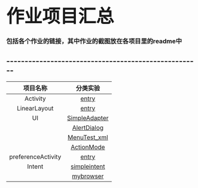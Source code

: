# <font face="STCAIYUN" size=20>作业项目汇总</font>
### 包括各个作业的链接，其中作业的截图放在各项目里的readme中
## -----------------------------------------------------  


| 项目名称 | 分类实验 |  
| :-: | :-: |  
| Activity | [entry](https://github.com/dream2018seek/androidtest/tree/master/Activity) |  
| LinearLayout | [entry](https://github.com/dream2018seek/androidtest/tree/master/LinearLayout) |  
| UI | [SimpleAdapter](https://github.com/dream2018seek/androidtest/tree/master/SimpleAdapter) |  
|  |  [AlertDialog](https://github.com/dream2018seek/androidtest/tree/master/AlertDialog) |  
|  |  [MenuTest_xml](https://github.com/dream2018seek/androidtest/tree/master/MenuTest_xml) |  
|  |  [ActionMode](https://github.com/dream2018seek/androidtest/tree/master/ActionMode) | 
| preferenceActivity | [entry](https://github.com/dream2018seek/androidtest/tree/master/Setting)  |  
| Intent | [simpleintent ](https://github.com/dream2018seek/androidtest/tree/master/Intentone) |    
|  | [mybrowser ](https://github.com/dream2018seek/androidtest/tree/master/Intentwebview) | 
